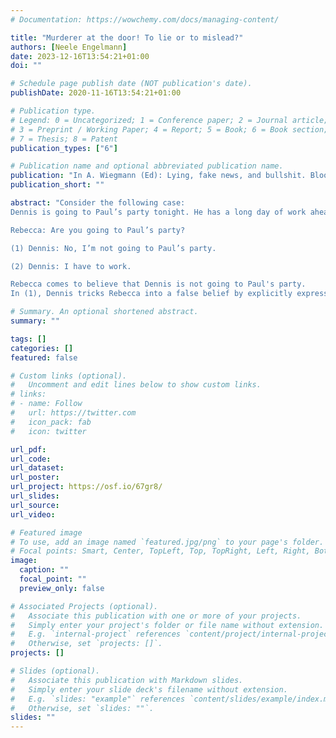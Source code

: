 ```yaml
---
# Documentation: https://wowchemy.com/docs/managing-content/

title: "Murderer at the door! To lie or to mislead?"
authors: [Neele Engelmann]
date: 2023-12-16T13:54:21+01:00
doi: ""

# Schedule page publish date (NOT publication's date).
publishDate: 2020-11-16T13:54:21+01:00

# Publication type.
# Legend: 0 = Uncategorized; 1 = Conference paper; 2 = Journal article;
# 3 = Preprint / Working Paper; 4 = Report; 5 = Book; 6 = Book section;
# 7 = Thesis; 8 = Patent
publication_types: ["6"]

# Publication name and optional abbreviated publication name.
publication: "In A. Wiegmann (Ed): Lying, fake news, and bullshit. Bloomsbury (in press)"
publication_short: ""

abstract: "Consider the following case: 
Dennis is going to Paul’s party tonight. He has a long day of work ahead of him before that, but he is very excited and can’t wait to get there. Dennis’s annoying friend Rebecca comes up to him and starts talking about the party. Dennis is fairly sure that Rebecca won’t go unless she thinks he’s going, too. 

Rebecca: Are you going to Paul’s party? 

(1) Dennis: No, I’m not going to Paul’s party. 

(2) Dennis: I have to work.

Rebecca comes to believe that Dennis is not going to Paul's party.
In (1), Dennis tricks Rebecca into a false belief by explicitly expressing a falsehood. By contrast, in (2) Dennis achieves his aim in a less direct way, namely by means of a conversational implicature. Cases of the first kind are usually described as cases of lying, while cases of the second kind are characterized as merely misleading. Philosophers have discussed such pairs of cases with regard to the question of whether lying is morally different from misleading. In this paper, we report the results of approaching this question empirically, by presenting 761 participants with ten matched cases of lying versus misleading in separate as well as joint evaluation designs. By and large, we found that cases of lying and misleading were judged to be morally on a par, to have roughly the same consequences for future trust, and to elicit roughly the same inferences about the speaker’s moral character. When asked what kind of deception participants would choose if they had to deceive another person, the clear majority preferred misleading over lying. We discuss the relevance of our findings for the philosophical debate about lying and misleading, and outline avenues for further empirical research."

# Summary. An optional shortened abstract.
summary: ""

tags: []
categories: []
featured: false

# Custom links (optional).
#   Uncomment and edit lines below to show custom links.
# links:
# - name: Follow
#   url: https://twitter.com
#   icon_pack: fab
#   icon: twitter

url_pdf: 
url_code:
url_dataset:
url_poster:
url_project: https://osf.io/67gr8/
url_slides:
url_source:
url_video:

# Featured image
# To use, add an image named `featured.jpg/png` to your page's folder. 
# Focal points: Smart, Center, TopLeft, Top, TopRight, Left, Right, BottomLeft, Bottom, BottomRight.
image:
  caption: ""
  focal_point: ""
  preview_only: false

# Associated Projects (optional).
#   Associate this publication with one or more of your projects.
#   Simply enter your project's folder or file name without extension.
#   E.g. `internal-project` references `content/project/internal-project/index.md`.
#   Otherwise, set `projects: []`.
projects: []

# Slides (optional).
#   Associate this publication with Markdown slides.
#   Simply enter your slide deck's filename without extension.
#   E.g. `slides: "example"` references `content/slides/example/index.md`.
#   Otherwise, set `slides: ""`.
slides: ""
---
```

